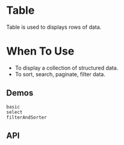 # Table

Table is used to displays rows of data.

# When To Use

- To display a collection of structured data.
- To sort, search, paginate, filter data.

## Demos

```demo
basic
select
filterAndSorter
```

## API
